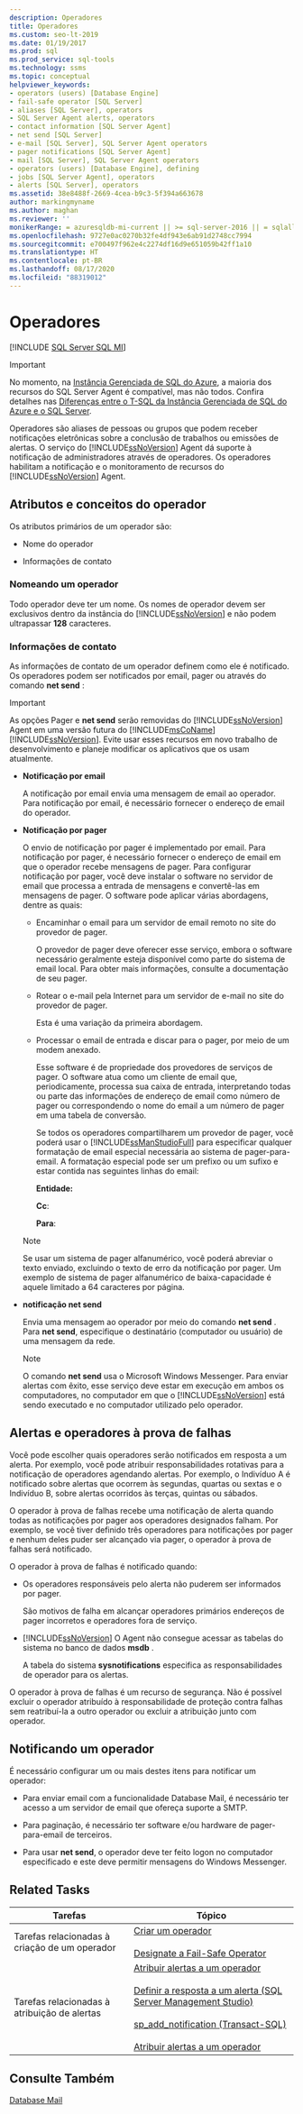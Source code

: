 ```yaml
---
description: Operadores
title: Operadores
ms.custom: seo-lt-2019
ms.date: 01/19/2017
ms.prod: sql
ms.prod_service: sql-tools
ms.technology: ssms
ms.topic: conceptual
helpviewer_keywords:
- operators (users) [Database Engine]
- fail-safe operator [SQL Server]
- aliases [SQL Server], operators
- SQL Server Agent alerts, operators
- contact information [SQL Server Agent]
- net send [SQL Server]
- e-mail [SQL Server], SQL Server Agent operators
- pager notifications [SQL Server Agent]
- mail [SQL Server], SQL Server Agent operators
- operators (users) [Database Engine], defining
- jobs [SQL Server Agent], operators
- alerts [SQL Server], operators
ms.assetid: 38e8488f-2669-4cea-b9c3-5f394a663678
author: markingmyname
ms.author: maghan
ms.reviewer: ''
monikerRange: = azuresqldb-mi-current || >= sql-server-2016 || = sqlallproducts-allversions
ms.openlocfilehash: 9727e0ac0270b32fe4df943e6ab91d2748cc7994
ms.sourcegitcommit: e700497f962e4c2274df16d9e651059b42ff1a10
ms.translationtype: HT
ms.contentlocale: pt-BR
ms.lasthandoff: 08/17/2020
ms.locfileid: "88319012"
---
```

# <a name="operators"></a>Operadores
[!INCLUDE [SQL Server SQL MI](../../includes/applies-to-version/sql-asdbmi.md)]

> [!IMPORTANT]  
> No momento, na [Instância Gerenciada de SQL do Azure](https://docs.microsoft.com/azure/sql-database/sql-database-managed-instance), a maioria dos recursos do SQL Server Agent é compatível, mas não todos. Confira detalhes nas [Diferenças entre o T-SQL da Instância Gerenciada de SQL do Azure e o SQL Server](https://docs.microsoft.com/azure/sql-database/sql-database-managed-instance-transact-sql-information#sql-server-agent).

Operadores são aliases de pessoas ou grupos que podem receber notificações eletrônicas sobre a conclusão de trabalhos ou emissões de alertas. O serviço do [!INCLUDE[ssNoVersion](../../includes/ssnoversion-md.md)] Agent dá suporte à notificação de administradores através de operadores. Os operadores habilitam a notificação e o monitoramento de recursos do [!INCLUDE[ssNoVersion](../../includes/ssnoversion-md.md)] Agent.  
  
## <a name="operator-attributes-and-concepts"></a>Atributos e conceitos do operador  
Os atributos primários de um operador são:  
  
-   Nome do operador  
  
-   Informações de contato  
  
### <a name="naming-an-operator"></a>Nomeando um operador  
Todo operador deve ter um nome. Os nomes de operador devem ser exclusivos dentro da instância do [!INCLUDE[ssNoVersion](../../includes/ssnoversion-md.md)] e não podem ultrapassar **128** caracteres.  
  
### <a name="contact-information"></a>Informações de contato  
As informações de contato de um operador definem como ele é notificado. Os operadores podem ser notificados por email, pager ou através do comando **net send** :  
  
> [!IMPORTANT]
> As opções Pager e **net send** serão removidas do [!INCLUDE[ssNoVersion](../../includes/ssnoversion-md.md)] Agent em uma versão futura do [!INCLUDE[msCoName](../../includes/msconame_md.md)][!INCLUDE[ssNoVersion](../../includes/ssnoversion-md.md)]. Evite usar esses recursos em novo trabalho de desenvolvimento e planeje modificar os aplicativos que os usam atualmente.  
  
-   **Notificação por email**  
  
    A notificação por email envia uma mensagem de email ao operador. Para notificação por email, é necessário fornecer o endereço de email do operador.  
  
-   **Notificação por pager**  
  
    O envio de notificação por pager é implementado por email. Para notificação por pager, é necessário fornecer o endereço de email em que o operador recebe mensagens de pager. Para configurar notificação por pager, você deve instalar o software no servidor de email que processa a entrada de mensagens e convertê-las em mensagens de pager. O software pode aplicar várias abordagens, dentre as quais:  
  
    -   Encaminhar o email para um servidor de email remoto no site do provedor de pager.  
  
        O provedor de pager deve oferecer esse serviço, embora o software necessário geralmente esteja disponível como parte do sistema de email local. Para obter mais informações, consulte a documentação de seu pager.  
  
    -   Rotear o e-mail pela Internet para um servidor de e-mail no site do provedor de pager.  
  
        Esta é uma variação da primeira abordagem.  
  
    -   Processar o email de entrada e discar para o pager, por meio de um modem anexado.  
  
        Esse software é de propriedade dos provedores de serviços de pager. O software atua como um cliente de email que, periodicamente, processa sua caixa de entrada, interpretando todas ou parte das informações de endereço de email como número de pager ou correspondendo o nome do email a um número de pager em uma tabela de conversão.  
  
        Se todos os operadores compartilharem um provedor de pager, você poderá usar o [!INCLUDE[ssManStudioFull](../../includes/ssmanstudiofull-md.md)] para especificar qualquer formatação de email especial necessária ao sistema de pager-para-email. A formatação especial pode ser um prefixo ou um sufixo e estar contida nas seguintes linhas do email:  
  
        **Entidade:**  
  
        **Cc**:  
  
        **Para**:  
  
    > [!NOTE]  
    > Se usar um sistema de pager alfanumérico, você poderá abreviar o texto enviado, excluindo o texto de erro da notificação por pager. Um exemplo de sistema de pager alfanumérico de baixa-capacidade é aquele limitado a 64 caracteres por página.  
  
-   **notificação net send**  
  
    Envia uma mensagem ao operador por meio do comando **net send** . Para **net send**, especifique o destinatário (computador ou usuário) de uma mensagem da rede.  
  
    > [!NOTE]  
    > O comando **net send** usa o Microsoft Windows Messenger. Para enviar alertas com êxito, esse serviço deve estar em execução em ambos os computadores, no computador em que o [!INCLUDE[ssNoVersion](../../includes/ssnoversion-md.md)] está sendo executado e no computador utilizado pelo operador.  
  
## <a name="alerting-and-fail-safe-operators"></a>Alertas e operadores à prova de falhas  
Você pode escolher quais operadores serão notificados em resposta a um alerta. Por exemplo, você pode atribuir responsabilidades rotativas para a notificação de operadores agendando alertas. Por exemplo, o Indivíduo A é notificado sobre alertas que ocorrem às segundas, quartas ou sextas e o Indivíduo B, sobre alertas ocorridos às terças, quintas ou sábados.  
  
O operador à prova de falhas recebe uma notificação de alerta quando todas as notificações por pager aos operadores designados falham. Por exemplo, se você tiver definido três operadores para notificações por pager e nenhum deles puder ser alcançado via pager, o operador à prova de falhas será notificado.  
  
O operador à prova de falhas é notificado quando:  
  
-   Os operadores responsáveis pelo alerta não puderem ser informados por pager.  
  
    São motivos de falha em alcançar operadores primários endereços de pager incorretos e operadores fora de serviço.  
  
-   [!INCLUDE[ssNoVersion](../../includes/ssnoversion-md.md)] O Agent não consegue acessar as tabelas do sistema no banco de dados **msdb** .  
  
    A tabela do sistema **sysnotifications** especifica as responsabilidades de operador para os alertas.  
  
O operador à prova de falhas é um recurso de segurança. Não é possível excluir o operador atribuído à responsabilidade de proteção contra falhas sem reatribuí-la a outro operador ou excluir a atribuição junto com operador.  
  
## <a name="notifying-an-operator"></a>Notificando um operador  
É necessário configurar um ou mais destes itens para notificar um operador:  
  
-   Para enviar email com a funcionalidade Database Mail, é necessário ter acesso a um servidor de email que ofereça suporte a SMTP.  
  
-   Para paginação, é necessário ter software e/ou hardware de pager-para-email de terceiros.  
  
-   Para usar **net send**, o operador deve ter feito logon no computador especificado e este deve permitir mensagens do Windows Messenger.  
  
## <a name="related-tasks"></a>Related Tasks  
  
|Tarefas|Tópico|  
|-|-|  
|Tarefas relacionadas à criação de um operador|[Criar um operador](../../ssms/agent/create-an-operator.md)<br /><br />[Designate a Fail-Safe Operator](../../ssms/agent/designate-a-fail-safe-operator.md)|  
|Tarefas relacionadas à atribuição de alertas|[Atribuir alertas a um operador](../../ssms/agent/assign-alerts-to-an-operator.md)<br /><br />[Definir a resposta a um alerta &#40;SQL Server Management Studio&#41;](../../ssms/agent/define-the-response-to-an-alert-sql-server-management-studio.md)<br /><br />[sp_add_notification (Transact-SQL)](https://msdn.microsoft.com/0525e0a2-ed0b-4e69-8a4c-a9e3e3622fbd)<br /><br />[Atribuir alertas a um operador](../../ssms/agent/assign-alerts-to-an-operator.md)|  
  
## <a name="see-also"></a>Consulte Também  
[Database Mail](../../relational-databases/database-mail/database-mail.md)  
  
